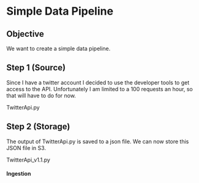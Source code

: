 # Simple Data Pipeline

## Objective
We want to create a simple data pipeline.

## Step 1 (Source)
Since I have a twitter account I decided to use the developer tools to get access to the API. Unfortunately I am limited to a 100 requests an hour, so that will have to do for now.

TwitterApi.py

## Step 2 (Storage)

The output of TwitterApi.py is saved to a json file.
We can now store this JSON file in S3.

TwitterApi_v1.1.py

#### Ingestion
